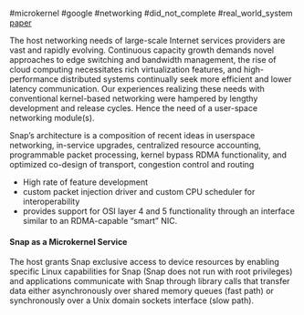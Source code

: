 #microkernel #google #networking #did_not_complete #real_world_system 
[paper](https://ai.google/research/pubs/pub48630/)

The host networking needs of large-scale Internet services providers are vast and rapidly evolving. Continuous capacity growth demands novel approaches to edge switching and bandwidth management, the rise of cloud computing necessitates rich virtualization features, and high-performance distributed systems continually seek more efficient and lower latency communication.
Our experiences realizing these needs with conventional kernel-based networking were hampered by lengthy development and release cycles.
Hence the need of a user-space networking module(s).

Snap’s architecture is a composition of recent ideas in userspace networking, in-service upgrades, centralized resource accounting, programmable packet processing, kernel bypass RDMA functionality, and optimized co-design of transport, congestion control and routing
- High rate of feature development
- custom packet injection driver and custom CPU scheduler for interoperability
- provides support for OSI layer 4 and 5 functionality through an interface similar to an RDMA-capable “smart” NIC.

#### Snap as a Microkernel Service
The host grants Snap exclusive access to device resources by enabling specific Linux capabilities for Snap (Snap does not run with root privileges) and applications communicate with Snap through library calls that transfer data either asynchronously over shared memory queues (fast path) or synchronously over a Unix domain sockets interface (slow path).